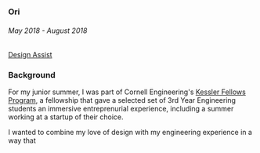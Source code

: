 ### Ori
###### May 2018 - August 2018

[Design Assist](https://design.oriliving.com/)

### Background

For my junior summer, I was part of Cornell Engineering's [Kessler Fellows Program](https://www.engineering.cornell.edu/students/undergraduate-students/entrepreneurial-options-undergrad-students/kessler-fellows-program), a fellowship that gave a selected set of 3rd Year Engineering students an immersive entreprenurial experience, including a summer working at a startup of their choice.

I wanted to combine my love of design with my engineering experience in a way that 